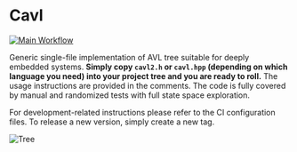 # Cavl

[![Main Workflow](https://github.com/pavel-kirienko/cavl/actions/workflows/main.yml/badge.svg)](https://github.com/pavel-kirienko/cavl/actions/workflows/main.yml)

Generic single-file implementation of AVL tree suitable for deeply embedded systems.
**Simply copy `cavl2.h` or `cavl.hpp` (depending on which language you need) into your project tree
and you are ready to roll.**
The usage instructions are provided in the comments.
The code is fully covered by manual and randomized tests with full state space exploration.

For development-related instructions please refer to the CI configuration files.
To release a new version, simply create a new tag.

![Tree](randomized_test_tree.png "Random tree generated by the test suite")
